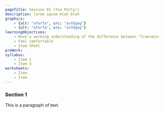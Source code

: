 ```yaml
---
pageTitle: Session 01 (Tea Party!)
description: lorem ipsum blah blah
graphics:
    - {alt: "aferfa", src: "asfdgeg"}
    - {alt: "aferfa", src: "asfdgeg"}
learningObjectives:
    - Have a working understanding of the difference between "transmission" and "ritual" views of communication.
    - Feel comfortable 
    - Item 3Feel
preWork: 
syllabus:
    - Item 1
    - Item 3
worksheets:
    - Item
    - Item
---
```


### Section 1
This is a paragraph of text.


